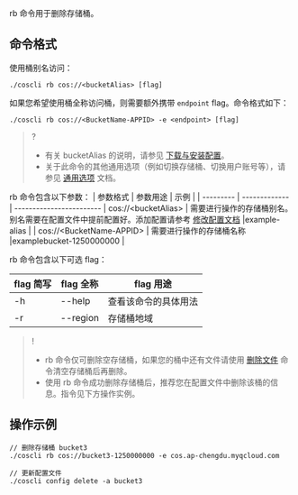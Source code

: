 rb 命令用于删除存储桶。

## 命令格式
使用桶别名访问：
```plaintext
./coscli rb cos://<bucketAlias> [flag]
```

如果您希望使用桶全称访问桶，则需要额外携带 `endpoint` flag。命令格式如下：

```plaintext
./coscli rb cos://<BucketName-APPID> -e <endpoint> [flag]
```
>? 
>- 有关 bucketAlias 的说明，请参见 [下载与安装配置](https://cloud.tencent.com/document/product/436/63144#alias)。
>- 关于此命令的其他通用选项（例如切换存储桶、切换用户账号等），请参见 [通用选项](https://cloud.tencent.com/document/product/436/71763) 文档。
>

rb 命令包含以下参数：
| 参数格式  | 参数用途     | 示例                |
| --------- | ------------- | ------------------------ |
 cos://&lt;bucketAlias&gt; | 需要进行操作的存储桶别名。别名需要在配置文件中提前配置好。添加配置请参考 [修改配置文档](https://cloud.tencent.com/document/product/436/63679)  |example-alias  |
| cos://&lt;BucketName-APPID&gt; | 需要进行操作的存储桶名称  |examplebucket-1250000000  |

rb 命令包含以下可选 flag：

| flag 简写 | flag 全称     | flag 用途                |
| --------- | ------------- | ------------------------ |
| -h |  --help |   查看该命令的具体用法  |
| -r        | --region      | 存储桶地域               |

>!
>- rb 命令仅可删除空存储桶，如果您的桶中还有文件请使用 [删除文件](https://cloud.tencent.com/document/product/436/63671) 命令清空存储桶后再删除。
>- 使用 rb 命令成功删除存储桶后，推荐您在配置文件中删除该桶的信息。指令见下方操作实例。
>
## 操作示例

```plaintext
// 删除存储桶 bucket3
./coscli rb cos://bucket3-1250000000 -e cos.ap-chengdu.myqcloud.com
```

```
// 更新配置文件
./coscli config delete -a bucket3
```
